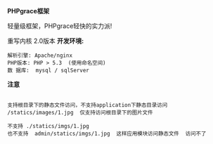 **PHPgrace框架**

轻量级框架，PHPgrace轻快的实力派!

重写内核 2.0版本
**开发环境:**

```
解析引擎: Apache/nginx  
PHP版本: PHP > 5.3  (使用命名空间)
数 据库:  mysql / sqlServer

```

**注意**
```

支持根目录下的静态文件访问，不支持application下静态目录访问
/statics/images/1.jpg  仅支持访问根目录下的图片文件

不支持 ./statics/imgs/1.jpg  
也不支持  admin/statics/imgs/1.jpg  这样应用模块访问静态文件  访问不了
```
